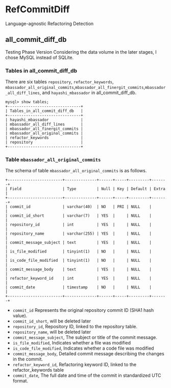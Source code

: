 # RefCommitDiff
Language-agnostic Refactoring Detection

## all_commit_diff_db
Testing Phase Version
Considering the data volume in the later stages, I chose MySQL instead of SQLite.

### Tables in all_commit_diff_db


There are six tables `repository`, `refactor_keywords`, `mbassador_all_original_commits`,`mbassador_all_finergit_commits`,`mbassador_all_diff_lines`, and `hayashi_mbassador` in all_commit_diff_db.
```shell-session
mysql> show tables;
+--------------------------------+
| Tables_in_all_commit_diff_db   |
+--------------------------------+
| hayashi_mbassador              |
| mbassador_all_diff_lines       |
| mbassador_all_finergit_commits |
| mbassador_all_original_commits |
| refactor_keywords              |
| repository                     |
+--------------------------------+
```

### Table `mbassador_all_original_commits`
The schema of table `mbassador_all_original_commits` is as follows.

```shell-session
+------------------------+--------------+------+-----+---------+-------+
| Field                  | Type         | Null | Key | Default | Extra |
+------------------------+--------------+------+-----+---------+-------+
| commit_id              | varchar(40)  | NO   | PRI | NULL    |       |
| commit_id_short        | varchar(7)   | YES  |     | NULL    |       |
| repository_id          | int          | YES  |     | NULL    |       |
| repository_name        | varchar(255) | YES  |     | NULL    |       |
| commit_message_subject | text         | YES  |     | NULL    |       |
| is_file_modified       | tinyint(1)   | NO   |     | NULL    |       |
| is_code_file_modified  | tinyint(1)   | NO   |     | NULL    |       |
| commit_message_body    | text         | YES  |     | NULL    |       |
| refactor_keyword_id    | int          | YES  |     | NULL    |       |
| commit_date            | timestamp    | NO   |     | NULL    |       |
+------------------------+--------------+------+-----+---------+-------+
```

- `commit_id` Represents the original repository commit ID (SHA1 hash value).
- `commit_id_short`, will be deleted later
- `repository_id`, Repository ID, linked to the repository table.
- `repository_name`, will be deleted later
- `commit_message_subject`, The subject or title of the commit message.
- `is_file_modified`, Indicates whether a file was modified
- `is_code_file_modified`, Indicates whether a code file was modified
- `commit_message_body`, Detailed commit message describing the changes in the commit.
- `refactor_keyword_id`, Refactoring keyword ID, linked to the refactor_keywords table
- `commit_date`, The full date and time of the commit in standardized UTC format.
